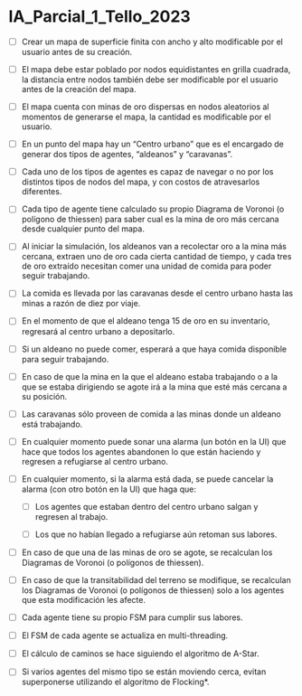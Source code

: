 # IA_Parcial_1_Tello_2023

- [ ] Crear un mapa de superficie finita con ancho y alto modificable por el usuario antes de su creación.

- [ ] El mapa debe estar poblado por nodos equidistantes en grilla cuadrada, la distancia entre nodos también debe ser modificable por el usuario antes de la creación del mapa.

- [ ] El mapa cuenta con minas de oro dispersas en nodos aleatorios al momentos de generarse el mapa, la cantidad es modificable por el usuario.

- [ ] En un punto del mapa hay un “Centro urbano” que es el encargado de generar dos tipos de agentes, “aldeanos” y “caravanas”.

- [ ] Cada uno de los tipos de agentes es capaz de navegar o no por los distintos tipos de nodos del mapa, y con costos de atravesarlos diferentes.

- [ ] Cada tipo de agente tiene calculado su propio Diagrama de Voronoi (o polígono de thiessen) para saber cual es la mina de oro más cercana desde cualquier punto del mapa.

- [ ] Al iniciar la simulación, los aldeanos van a recolectar oro a la mina más cercana, extraen uno de oro cada cierta cantidad de tiempo, y cada tres de oro extraído necesitan comer una unidad de comida para poder seguir trabajando.

- [ ] La comida es llevada por las caravanas desde el centro urbano hasta las minas a razón de diez por viaje.

- [ ] En el momento de que el aldeano tenga 15 de oro en su inventario, regresará al centro urbano a depositarlo.

- [ ] Si un aldeano no puede comer, esperará a que haya comida disponible para seguir trabajando.

- [ ] En caso de que la mina en la que el aldeano estaba trabajando o a la que se estaba dirigiendo se agote irá a la mina que esté más cercana a su posición.

- [ ] Las caravanas sólo proveen de comida a las minas donde un aldeano está trabajando.

- [ ] En cualquier momento puede sonar una alarma (un botón en la UI) que hace que todos los agentes abandonen lo que están haciendo y regresen a refugiarse al centro urbano.

- [ ] En cualquier momento, si la alarma está dada, se puede cancelar la alarma (con otro botón en la UI) que haga que:

	- [ ] Los agentes que estaban dentro del centro urbano salgan y regresen al trabajo.

	- [ ] Los que no habían llegado a refugiarse aún retoman sus labores.

- [ ] En caso de que una de las minas de oro se agote, se recalculan los Diagramas de Voronoi (o polígonos de thiessen).

- [ ] En caso de que la transitabilidad del terreno se modifique, se recalculan los Diagramas de Voronoi (o polígonos de thiessen) solo a los agentes que esta modificación les afecte.

- [ ] Cada agente tiene su propio FSM para cumplir sus labores.

- [ ] El FSM de cada agente se actualiza en multi-threading.

- [ ] El cálculo de caminos se hace siguiendo el algoritmo de A-Star.

- [ ] Si varios agentes del mismo tipo se están moviendo cerca, evitan superponerse utilizando el algoritmo de Flocking*.